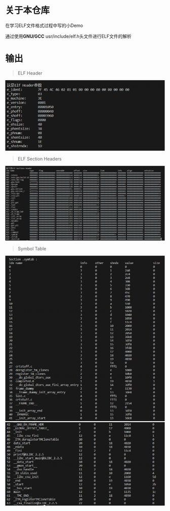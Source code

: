 # 关于本仓库

在学习ELF文件格式过程中写的小Demo

通过使用**GNU/GCC** usr/include/elf.h头文件进行ELF文件的解析


# 输出

> ELF Header

![](img/elf-header.png)


> ELF Section Headers

![](img/elf-section-headers.png)


> Symbol Table

![](img/elf-section-symtab-1.png)
![](img/elf-section-symtab-2.png)